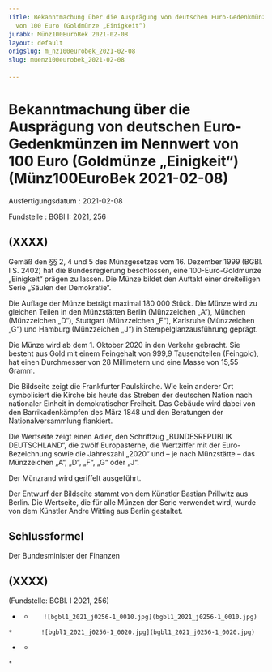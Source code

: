 ```yaml
---
Title: Bekanntmachung über die Ausprägung von deutschen Euro-Gedenkmünzen im Nennwert
  von 100 Euro (Goldmünze „Einigkeit“)
jurabk: Münz100EuroBek 2021-02-08
layout: default
origslug: m_nz100eurobek_2021-02-08
slug: muenz100eurobek_2021-02-08

---
```


# Bekanntmachung über die Ausprägung von deutschen Euro-Gedenkmünzen im Nennwert von 100 Euro (Goldmünze „Einigkeit“) (Münz100EuroBek 2021-02-08)

Ausfertigungsdatum
:   2021-02-08

Fundstelle
:   BGBl I: 2021, 256


## (XXXX)

Gemäß den §§ 2, 4 und 5 des Münzgesetzes vom 16. Dezember 1999 (BGBl. I S. 2402) hat die Bundesregierung beschlossen, eine 100-Euro-Goldmünze „Einigkeit“ prägen zu lassen. Die Münze bildet den Auftakt einer dreiteiligen Serie „Säulen der Demokratie“.

Die Auflage der Münze beträgt maximal 180 000 Stück. Die Münze wird zu gleichen Teilen in den Münzstätten Berlin (Münzzeichen „A“), München (Münzzeichen „D“), Stuttgart (Münzzeichen „F“), Karlsruhe (Münzzeichen „G“) und Hamburg (Münzzeichen „J“) in Stempelglanzausführung geprägt.

Die Münze wird ab dem 1. Oktober 2020 in den Verkehr gebracht. Sie besteht aus Gold mit einem Feingehalt von 999,9 Tausendteilen (Feingold), hat einen Durchmesser von 28 Millimetern und eine Masse von 15,55 Gramm.

Die Bildseite zeigt die Frankfurter Paulskirche. Wie kein anderer Ort symbolisiert die Kirche bis heute das Streben der deutschen Nation nach nationaler Einheit in demokratischer Freiheit. Das Gebäude wird dabei von den Barrikadenkämpfen des März 1848 und den Beratungen der Nationalversammlung flankiert.

Die Wertseite zeigt einen Adler, den Schriftzug „BUNDESREPUBLIK DEUTSCHLAND“, die zwölf Europasterne, die Wertziffer mit der Euro-Bezeichnung sowie die Jahreszahl „2020“ und – je nach Münzstätte – das Münzzeichen „A“, „D“, „F“, „G“ oder „J“.

Der Münzrand wird geriffelt ausgeführt.

Der Entwurf der Bildseite stammt von dem Künstler Bastian Prillwitz aus Berlin. Die Wertseite, die für alle Münzen der Serie verwendet wird, wurde von dem Künstler Andre Witting aus Berlin gestaltet.


## Schlussformel

Der Bundesminister der Finanzen


## (XXXX)

(Fundstelle: BGBl. I 2021, 256)


*    *        ![bgbl1_2021_j0256-1_0010.jpg](bgbl1_2021_j0256-1_0010.jpg)
    *        ![bgbl1_2021_j0256-1_0020.jpg](bgbl1_2021_j0256-1_0020.jpg)

*    *
    *


